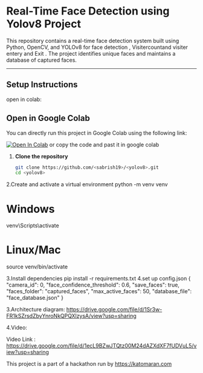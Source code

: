 # Real-Time Face Detection using Yolov8 Project

This repository contains a real-time face detection system built using Python, OpenCV, and YOLOv8 for face detection , Visitercountand visiter entery and Exit . The project identifies unique faces and maintains a database of captured faces.  

---

## Setup Instructions
open in colab:
## Open in Google Colab

You can directly run this project in Google Colab using the following link:

[![Open In Colab](https://colab.research.google.com/assets/colab-badge.svg)](https://colab.research.google.com/github/<Sabrish19>/<yolov8>/blob/main/facedetection_Yolov8.ipynb)
or 
copy the code and past it in google colab
1. **Clone the repository**
   ```bash
   git clone https://github.com/<sabrish19>/<yolov8>.git
   cd <yolov8>
2.Create and activate a virtual environment
python -m venv venv
# Windows
venv\Scripts\activate
# Linux/Mac
source venv/bin/activate

3.Install dependencies
pip install -r requirements.txt
4.set up config.json
{
    "camera_id": 0,
    "face_confidence_threshold": 0.6,
    "save_faces": true,
    "faces_folder": "captured_faces",
    "max_active_faces": 50,
    "database_file": "face_database.json"
}

3.Architecture diagram:
https://drive.google.com/file/d/1Sr3w-FR1kSZrsdZbyYnroNkQPQXlzysA/view?usp=sharing

4.Video:

Video Link : https://drive.google.com/file/d/1ecL9BZwJTQtz00M24dAZXdXF7fUDVuL5/view?usp=sharing

This project is a part of a hackathon run by https://katomaran.com
